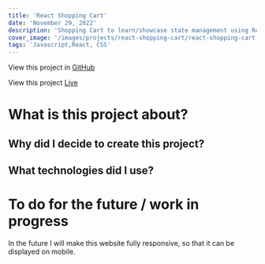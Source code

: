 ```yaml
---
title: 'React Shopping Cart'
date: 'November 29, 2022'
description: 'Shopping Cart to learn/showcase state management using React'
cover_image: '/images/projects/react-shopping-cart/react-shopping-cart.png'
tags: 'Javascript,React, CSS'
---
```


View this project in [GitHub](https://github.com/DomDevs2000/react-shopping-cart)

View this project [Live](https://react-shopping-cart-steel-mu.vercel.app/)

# What is this project about?

## Why did I decide to create this project?

## What technologies did I use?



# To do for the future / work in progress

In the future I will make this website fully responsive, so that it can be displayed on mobile.
